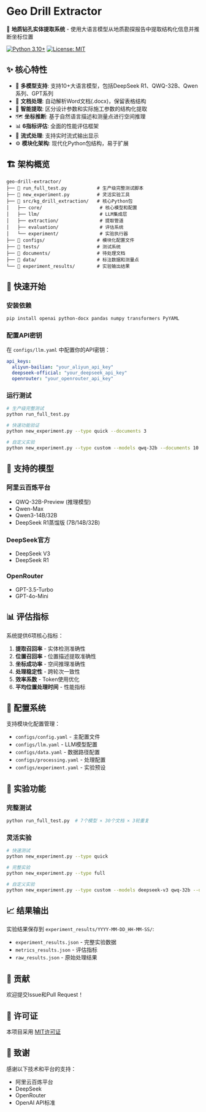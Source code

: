 # Geo Drill Extractor

🚀 **地质钻孔实体提取系统** - 使用大语言模型从地质勘探报告中提取结构化信息并推断坐标位置

[![Python 3.10+](https://img.shields.io/badge/python-3.10+-blue.svg)](https://www.python.org/downloads/)
[![License: MIT](https://img.shields.io/badge/License-MIT-yellow.svg)](https://opensource.org/licenses/MIT)

## ✨ 核心特性

- 🤖 **多模型支持**: 支持10+大语言模型，包括DeepSeek R1、QWQ-32B、Qwen系列、GPT系列
- 📄 **文档处理**: 自动解析Word文档(.docx)，保留表格结构
- 🎯 **智能提取**: 区分设计参数和实际施工参数的结构化提取
- 🗺️ **坐标推断**: 基于自然语言描述和测量点进行空间推理
- 📊 **6指标评估**: 全面的性能评估框架
- 🔄 **流式处理**: 支持实时流式输出显示
- ⚙️ **模块化架构**: 现代化Python包结构，易于扩展

## 🏗️ 架构概览

```
geo-drill-extractor/
├── 🚀 run_full_test.py           # 生产级完整测试脚本
├── 🧪 new_experiment.py          # 灵活实验工具
├── 📁 src/kg_drill_extraction/   # 核心Python包
│   ├── core/                     # 核心模型和配置
│   ├── llm/                      # LLM集成层
│   ├── extraction/               # 提取管道
│   ├── evaluation/               # 评估系统
│   └── experiment/               # 实验执行器
├── 📁 configs/                   # 模块化配置文件
├── 📁 tests/                     # 测试系统
├── 📁 documents/                 # 待处理文档
├── 📁 data/                      # 标注数据和测量点
└── 📁 experiment_results/        # 实验输出结果
```

## 🚀 快速开始

### 安装依赖

```bash
pip install openai python-docx pandas numpy transformers PyYAML
```

### 配置API密钥

在 `configs/llm.yaml` 中配置你的API密钥：

```yaml
api_keys:
  aliyun-bailian: "your_aliyun_api_key"
  deepseek-official: "your_deepseek_api_key" 
  openrouter: "your_openrouter_api_key"
```

### 运行测试

```bash
# 生产级完整测试
python run_full_test.py

# 快速功能验证
python new_experiment.py --type quick --documents 3

# 自定义实验
python new_experiment.py --type custom --models qwq-32b --documents 10 --repetitions 2
```

## 🤖 支持的模型

### 阿里云百炼平台
- QWQ-32B-Preview (推理模型)
- Qwen-Max
- Qwen3-14B/32B  
- DeepSeek R1蒸馏版 (7B/14B/32B)

### DeepSeek官方
- DeepSeek V3
- DeepSeek R1

### OpenRouter
- GPT-3.5-Turbo
- GPT-4o-Mini

## 📊 评估指标

系统提供6项核心指标：

1. **提取召回率** - 实体检测准确性
2. **位置召回率** - 位置描述提取准确性  
3. **坐标成功率** - 空间推理准确性
4. **处理稳定性** - 跨轮次一致性
5. **效率系数** - Token使用优化
6. **平均位置处理时间** - 性能指标

## 🔧 配置系统

支持模块化配置管理：

- `configs/config.yaml` - 主配置文件
- `configs/llm.yaml` - LLM模型配置
- `configs/data.yaml` - 数据路径配置
- `configs/processing.yaml` - 处理配置
- `configs/experiment.yaml` - 实验预设

## 🧪 实验功能

### 完整测试
```bash
python run_full_test.py  # 7个模型 × 30个文档 × 3轮重复
```

### 灵活实验
```bash
# 快速测试
python new_experiment.py --type quick

# 完整实验  
python new_experiment.py --type full

# 自定义实验
python new_experiment.py --type custom --models deepseek-v3 qwq-32b --documents 20
```

## 📈 结果输出

实验结果保存到 `experiment_results/YYYY-MM-DD_HH-MM-SS/`:

- `experiment_results.json` - 完整实验数据
- `metrics_results.json` - 评估指标
- `raw_results.json` - 原始处理结果

## 🤝 贡献

欢迎提交Issue和Pull Request！

## 📄 许可证

本项目采用 [MIT许可证](LICENSE)

## 🙏 致谢

感谢以下技术和平台的支持：
- 阿里云百炼平台
- DeepSeek
- OpenRouter
- OpenAI API标准